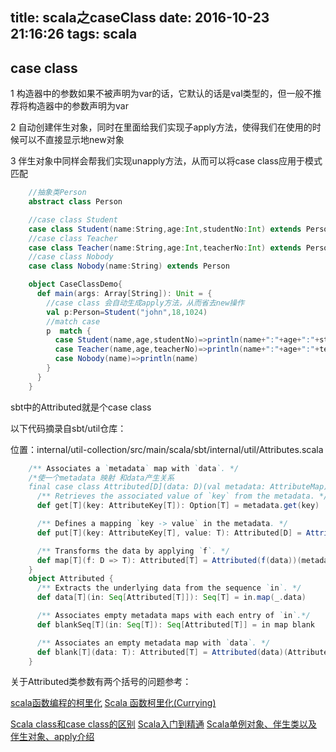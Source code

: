 title: scala之caseClass
date: 2016-10-23 21:16:26
tags: scala
---

## case class

1 构造器中的参数如果不被声明为var的话，它默认的话是val类型的，但一般不推荐将构造器中的参数声明为var

2 自动创建伴生对象，同时在里面给我们实现子apply方法，使得我们在使用的时候可以不直接显示地new对象

3 伴生对象中同样会帮我们实现unapply方法，从而可以将case class应用于模式匹配

```scala
	//抽象类Person
	abstract class Person

	//case class Student
	case class Student(name:String,age:Int,studentNo:Int) extends Person
	//case class Teacher
	case class Teacher(name:String,age:Int,teacherNo:Int) extends Person
	//case class Nobody
	case class Nobody(name:String) extends Person

	object CaseClassDemo{
	  def main(args: Array[String]): Unit = {
	    //case class 会自动生成apply方法，从而省去new操作
	    val p:Person=Student("john",18,1024)  
	    //match case
	    p  match {
	      case Student(name,age,studentNo)=>println(name+":"+age+":"+studentNo)
	      case Teacher(name,age,teacherNo)=>println(name+":"+age+":"+teacherNo)
	      case Nobody(name)=>println(name)
	    }
	  }
	}
```
sbt中的Attributed就是个case class

以下代码摘录自sbt/util仓库：

位置：internal/util-collection/src/main/scala/sbt/internal/util/Attributes.scala

```scala
	/** Associates a `metadata` map with `data`. */
	/*使一个metadata 映射 和data产生关系
	final case class Attributed[D](data: D)(val metadata: AttributeMap) {
	  /** Retrieves the associated value of `key` from the metadata. */
	  def get[T](key: AttributeKey[T]): Option[T] = metadata.get(key)

	  /** Defines a mapping `key -> value` in the metadata. */
	  def put[T](key: AttributeKey[T], value: T): Attributed[D] = Attributed(data)(metadata.put(key, value))

	  /** Transforms the data by applying `f`. */
	  def map[T](f: D => T): Attributed[T] = Attributed(f(data))(metadata)
	}
	object Attributed {
	  /** Extracts the underlying data from the sequence `in`. */
	  def data[T](in: Seq[Attributed[T]]): Seq[T] = in.map(_.data)

	  /** Associates empty metadata maps with each entry of `in`.*/
	  def blankSeq[T](in: Seq[T]): Seq[Attributed[T]] = in map blank

	  /** Associates an empty metadata map with `data`. */
	  def blank[T](data: T): Attributed[T] = Attributed(data)(AttributeMap.empty)
	}
```

关于Attributed类参数有两个括号的问题参考：

[scala函数编程的柯里化](http://www.tuicool.com/articles/6zymymu)
[Scala 函数柯里化(Currying)](https://wizardforcel.gitbooks.io/w3school-scala/content/10-9.html)

[Scala class和case class的区别](https://www.iteblog.com/archives/1508)
[Scala入门到精通](http://www.bkjia.com/yjs/1041692.html)
[Scala单例对象、伴生类以及伴生对象、apply介绍 ](http://blog.csdn.net/yyywyr/article/details/50194005)
